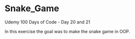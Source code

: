 # Snake_Game
Udemy 100 Days of Code - Day 20 and 21

In this exercise the goal was to make the snake game in OOP.
